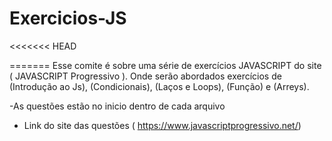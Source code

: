 # Exercicios-JS
<<<<<<< HEAD
 
=======
Esse comite é sobre uma série de exercícios JAVASCRIPT do site ( JAVASCRIPT Progressivo ). Onde serão abordados exercícios de  (Introdução ao Js), (Condicionais), (Laços e Loops), (Função) e (Arreys).

-As questões estão no inicio dentro de cada arquivo 
- Link do site das questões ( https://www.javascriptprogressivo.net/)
